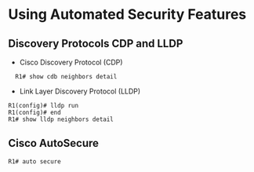 Using Automated Security Features
=================================
Discovery Protocols CDP and LLDP
--------------------------------
* Cisco Discovery Protocol (CDP)
```
  R1# show cdb neighbors detail
```
* Link Layer Discovery Protocol (LLDP)
```
R1(config)# lldp run
R1(config)# end
R1# show lldp neighbors detail
```

Cisco AutoSecure
----------------
    R1# auto secure
